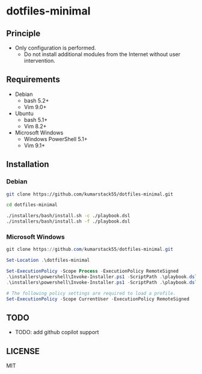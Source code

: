 # dotfiles-minimal

## Principle

- Only configuration is performed.
    - Do not install additional modules from the Internet without user intervention.

## Requirements

- Debian
    - bash 5.2+
    - Vim 9.0+
- Ubuntu
    - bash 5.1+
    - Vim 8.2+
- Microsoft Windows
    - Windows PowerShell 5.1+
    - Vim 9.1+

## Installation

### Debian

```bash
git clone https://github.com/kumarstack55/dotfiles-minimal.git

cd dotfiles-minimal

./installers/bash/install.sh -c ./playbook.dsl
./installers/bash/install.sh -f ./playbook.dsl
```

### Microsoft Windows

```powershell
git clone https://github.com/kumarstack55/dotfiles-minimal.git

Set-Location .\dotfiles-minimal

Set-ExecutionPolicy -Scope Process -ExecutionPolicy RemoteSigned
.\installers\powershell\Invoke-Installer.ps1 -ScriptPath .\playbook.dsl -WhatIf
.\installers\powershell\Invoke-Installer.ps1 -ScriptPath .\playbook.dsl

# The following policy settings are required to load a profile.
Set-ExecutionPolicy -Scope CurrentUser -ExecutionPolicy RemoteSigned
```

## TODO

- TODO: add github copilot support

## LICENSE

MIT
